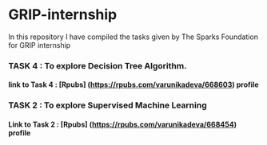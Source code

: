 # GRIP-internship
In this repository I have compiled the tasks given by The Sparks Foundation for GRIP internship
### TASK 4 : To explore Decision Tree Algorithm. 
#### link to Task 4 : [Rpubs] (https://rpubs.com/varunikadeva/668603) profile
### TASK 2 : To explore Supervised Machine Learning
#### Link to Task 2 : [Rpubs] (https://rpubs.com/varunikadeva/668454) profile
